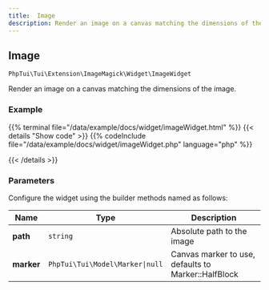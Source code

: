 ```yaml
---
title:  Image 
description: Render an image on a canvas matching the dimensions of the image.
---
```

##  Image 

`PhpTui\Tui\Extension\ImageMagick\Widget\ImageWidget`

Render an image on a canvas matching the dimensions of the image.
### Example

{{% terminal file="/data/example/docs/widget/imageWidget.html" %}}
{{< details "Show code"  >}}
{{% codeInclude file="/data/example/docs/widget/imageWidget.php" language="php" %}}

{{< /details >}}
### Parameters

Configure the widget using the builder methods named as follows:

| Name | Type | Description |
| --- | --- | --- |
| **path** | `string` | Absolute path to the image |
| **marker** | `PhpTui\Tui\Model\Marker\|null` | Canvas marker to use, defaults to Marker::HalfBlock |